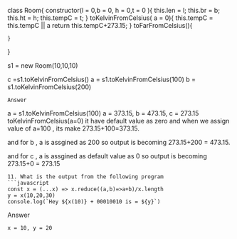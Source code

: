 class Room{
constructor(l = 0,b = 0, h = 0,t = 0 ){
this.len = l;
this.br = b;
this.ht = h;
this.tempC = t;
}
toKelvinFromCelsius( a = 0){
this.tempC = this.tempC || a
return this.tempC+273.15;
}
toFarFromCelsius(){

    }

}

s1 = new Room(10,10,10)

c =s1.toKelvinFromCelsius()
a = s1.toKelvinFromCelsius(100)
b = s1.toKelvinFromCelsius(200)

```
Answer

```

a = s1.toKelvinFromCelsius(100)
a = 373.15,
b = 473.15,
c = 273.15
toKelvinFromCelsius(a=0) it have default value as zero and when we assign value of a=100 ,
its make 273.15+100=373.15.

and for b , a is assgined as 200 so output is becoming 273.15+200 = 473.15.

and for c , a is assgined as default value as 0 so output is becoming 273.15+0 = 273.15

````
11. What is the output from the following program
```javascript
const x = (...x) => x.reduce((a,b)=>a+b)/x.length
y = x(10,20,30)
console.log(`Hey ${x(10)} + 00010010 is = ${y}`)
````

Answer

```
x = 10, y = 20
```
